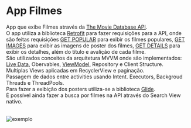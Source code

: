 # App Filmes
App que exibe Filmes através da [The Movie Database API](https://www.themoviedb.org/documentation/api).
<br>O app utiliza a biblioteca [Retrofit](https://square.github.io/retrofit/) para fazer requisições para a API, onde são feitas requisições [GET POPULAR](https://developers.themoviedb.org/3/movies/get-popular-movies) para exibir os filmes populares, [GET IMAGES](https://developers.themoviedb.org/3/movies/get-movie-images) 
para exibir as imagens de poster dos filmes, [GET DETAILS](https://developers.themoviedb.org/3/movies/get-movie-details) para exibir os detalhes, além do título e avalição de cada filme.
<br>São utilizados conceitos da arquitetura MVVM onde são implementados: [Live Data](https://developer.android.com/topic/libraries/architecture/livedata?hl=pt-br), Obervables, 
[ViewModel](https://developer.android.com/topic/libraries/architecture/viewmodel?gclid=CjwKCAiAvriMBhAuEiwA8Cs5ldjXr9hFgvwI9FN15ElL1tCkDfVf_VImdv6ifu5No4krUqR_J2-ochoC-0gQAvD_BwE&gclsrc=aw.ds), Repository e Client Structure.
<br>Multiplas Views aplicadas em RecyclerView e paginação.
<br>Passagem de dados entre activities usando Intent. Executors, Backgroud Threads e ThreadPools.
<br>Para fazer a exibição dos posters utiliza-se a biblioteca [Glide](https://github.com/bumptech/glide).
<br>É possível ainda fazer a busca por filmes na API através do Search View nativo.

<br>![exemplo](https://media1.giphy.com/media/ATUmVRsVIm5l1lwCZY/giphy.gif?cid=790b7611ae5c75cc2cd28d5a18a77422a2b9130a99853cfd&rid=giphy.gif&ct=g)
